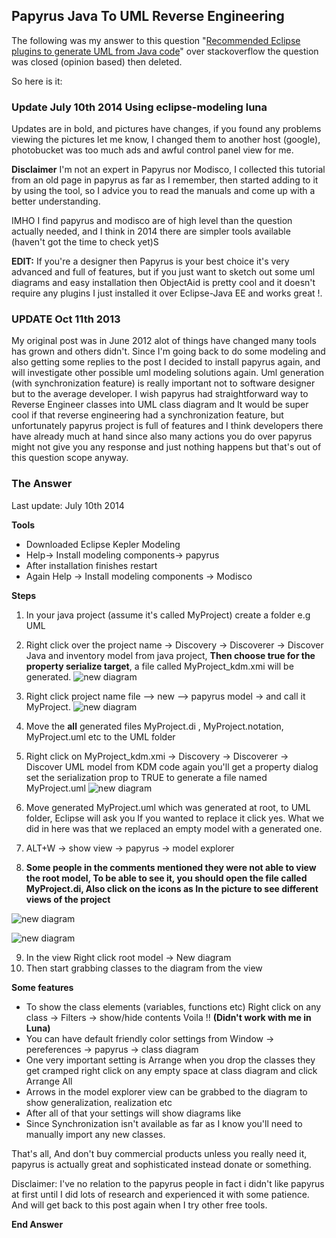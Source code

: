 ## Papyrus Java To UML Reverse Engineering


The following was my answer to this question "[Recommended Eclipse plugins to generate UML from Java code](http://stackoverflow.com/questions/51786/recommended-eclipse-plugins-to-generate-uml-from-java-code/10966290#10966290)" over stackoverflow the question was closed (opinion based) then deleted.

So here is it:

### Update July 10th 2014 Using eclipse-modeling luna
Updates are in bold, and pictures have changes, if you found any problems viewing the pictures let me know, I changed them to another host (google), photobucket was too much ads and awful control panel view for me.

**Disclaimer**
I'm not an expert in Papyrus nor Modisco, I collected this tutorial from an old page in papyrus as far as I remember, then started adding to it by using the tool, so I advice you to read the manuals and come up with a better understanding.

IMHO I find papyrus and modisco are of high level than the question actually needed, and I think in 2014 there are simpler tools available (haven't got the time to check yet)S



**EDIT:** If you're a designer then Papyrus is your best choice it's very advanced and full of features, but if you just want to sketch out some uml diagrams and easy installation then ObjectAid is pretty cool and it doesn't require any plugins I just installed it over Eclipse-Java EE and works great !.


### UPDATE Oct 11th 2013
My original post was in June 2012 alot of things have changed many tools has grown and others didn't. Since I'm going back to do some modeling and also getting some replies to the post I decided to install papyrus again, and will investigate other possible uml modeling solutions again. Uml generation (with synchronization feature) is really important not to software designer but to the average developer.
I wish papyrus had straightforward way to Reverse Engineer classes into UML class diagram and It would be super cool if that reverse engineering had a synchronization feature, but unfortunately papyrus project is full of features and I think developers there have already much at hand since also many actions you do over papyrus might not give you any response and just nothing happens but that's out of this question scope anyway.



### The Answer 
Last update: July 10th 2014

**Tools**

* Downloaded Eclipse Kepler Modeling
* Help-> Install modeling components-> papyrus
* After installation finishes restart
* Again Help -> Install modeling components -> Modisco

**Steps**

1. In your java project (assume it's called MyProject) create a folder e.g UML
2. Right click over the project name -> Discovery -> Discoverer -> Discover Java and inventory model from java project, **Then choose true for the property serialize target**, a file called MyProject_kdm.xmi will be generated.
![new diagram](images/blog/papyrus/01.png)

3. Right click project name file --> new --> papyrus model -> and call it MyProject.
![new diagram](images/blog/papyrus/02.png)
4. Move the **all** generated files MyProject.di , MyProject.notation, MyProject.uml etc to the UML folder
5. Right click on MyProject_kdm.xmi -> Discovery -> Discoverer -> Discover UML model from KDM code again you'll get a property dialog set the serialization prop to TRUE to generate a file named MyProject.uml
![new diagram](images/blog/papyrus/03.png)
6. Move generated MyProject.uml which was generated at root, to UML folder, Eclipse will ask you If you wanted to replace it click yes. What we did in here was that we replaced an empty model with a generated one.
7. ALT+W -> show view -> papyrus -> model explorer
8. **Some people in the comments mentioned they were not able to view the root model, To be able to see it, you should open the file called MyProject.di, Also click on the icons as In the picture to see different views of the project**

![new diagram](images/blog/papyrus/04.png)

![new diagram](images/blog/papyrus/05.png)

9. In the view Right click root model -> New diagram 
10. Then start grabbing classes to the diagram from the view

**Some features**

* To show the class elements (variables, functions etc) Right click on any class -> Filters -> show/hide contents Voila !! **(Didn't work with me in Luna)**
* You can have default friendly color settings from Window -> pereferences -> papyrus -> class diagram
* One very important setting is Arrange when you drop the classes they get cramped right click on any empty space at class diagram and click Arrange All
* Arrows in the model explorer view can be grabbed to the diagram to show generalization, realization etc
* After all of that your settings will show diagrams like
* Since Synchronization isn't available as far as I know you'll need to manually import any new classes.

That's all, And don't buy commercial products unless you really need it, papyrus is actually great and sophisticated instead donate or something.

Disclaimer: I've no relation to the papyrus people in fact i didn't like papyrus at first until I did lots of research and experienced it with some patience. And will get back to this post again when I try other free tools.

**End Answer**
